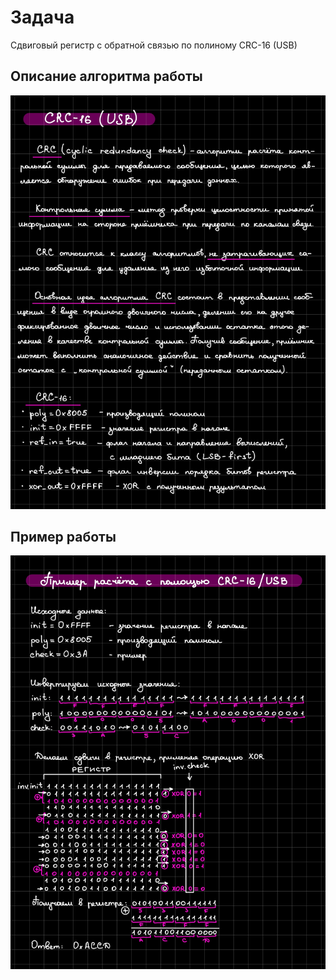 # Задача
Сдвиговый регистр с обратной связью по полиному CRC-16 (USB)

## Описание алгоритма работы
![description](images/description_crc16.jpg)

## Пример работы
![example](images/example_crc16.jpg)
